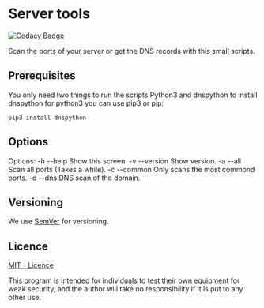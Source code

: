# Server tools

[![Codacy Badge](https://api.codacy.com/project/badge/Grade/ca70f4341eb04084b8beb5515fdd38c8)](https://app.codacy.com/manual/mikelsmartinez/server-tools?utm_source=github.com&utm_medium=referral&utm_content=sWallyx/server-tools&utm_campaign=Badge_Grade_Dashboard)

Scan the ports of your server or get the DNS records with this small scripts.

## Prerequisites

You only need two things to run the scripts Python3 and dnspython to install dnspython for python3 you can use pip3 or pip:

``` shell
pip3 install dnspython
```

## Options

Options:
  -h  --help       Show this screen.
  -v  --version    Show version.
  -a  --all        Scan all ports (Takes a while).
  -c  --common     Only scans the most commond ports.
  -d  --dns        DNS scan of the domain.

## Versioning

We use [SemVer](http://semver.org/) for versioning.

## Licence

[MIT - Licence](LICENSE)

This program is intended for individuals to test their own equipment for weak security, and the author will take no responsibility if it is put to any other use.
